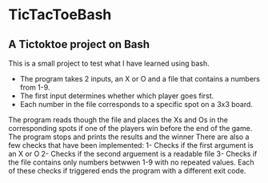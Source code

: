 # TicTacToeBash
## A Tictoktoe project on Bash

This is a small project to test what I have learned using bash.
- The program takes 2 inputs, an X or O and a file that contains a numbers from 1-9.
- The first input determines whether which player goes first.
- Each number in the file corresponds to a specific spot on a 3x3 board.

The program reads though the file and places the Xs and Os in the corresponding spots if one of the players win before the end of the game. The program stops and prints the results and the winner
There are also a few checks that have been implemented:
1- Checks if the first argument is an X or O
2- Checks if the second arguement is a readable file
3- Checks if the file contains only numbers betwwen 1-9 with no repeated values.
Each of these checks if triggered ends the program with a different exit code.
